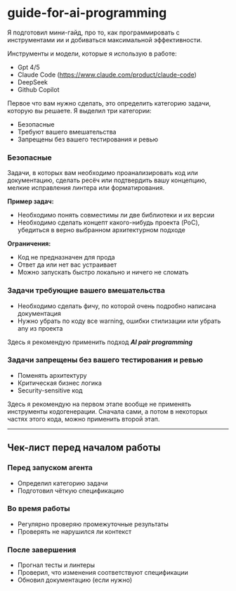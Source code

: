 # guide-for-ai-programming
Я подготовил мини-гайд, про то, как программировать с инструментами ии и добиваться максимальной эффективности.

Инструменты и модели, которые я использую в работе:

- Gpt 4/5
- Claude Code (https://www.claude.com/product/claude-code)
- DeepSeek
- Github Copilot

Первое что вам нужно сделать, это определить категорию задачи, которую вы решаете. Я выделил три категории:

- Безопасные
- Требуют вашего вмешательства
- Запрещены без вашего тестирования и ревью

### Безопасные

Задачи, в которых вам необходимо проанализировать код или документацию, сделать ресёч или подтвердить вашу концепцию, мелкие исправления линтера или форматирования.

**Пример задач:**
- Необходимо понять совместимы ли две библиотеки и их версии
- Необходимо сделать концепт какого-нибудь проекта (PoC), убедиться в верно выбранном архитектурном подходе

**Ограничения:**
- Код не предназначен для прода
- Ответ да или нет вас устраивает
- Можно запускать быстро локально и ничего не сломать

### Задачи требующие вашего вмешательства

- Необходимо сделать фичу, по которой очень подробно написана документация
- Нужно убрать по коду все warning, ошибки стилизации или убрать any из проекта

Здесь я рекомендую применить подход ***AI pair programming***

### Задачи запрещены без вашего тестирования и ревью

- Поменять архитектуру
- Критическая бизнес логика
- Security-sensitive код

Здесь я рекомендую на первом этапе вообще не применять инструменты кодогенерации. Сначала сами, а потом в некоторых частях этого кода, можно применить второй этап.

---

## Чек-лист перед началом работы

### Перед запуском агента
- Определил категорию задачи
- Подготовил чёткую спецификацию

### Во время работы
- Регулярно проверяю промежуточные результаты
- Проверять не нарушился ли контекст

### После завершения
- Прогнал тесты и линтеры
- Проверил, что изменения соответствуют спецификации
- Обновил документацию (если нужно)
